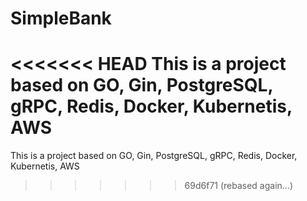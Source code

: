 # SimpleBank
<<<<<<< HEAD
This is a project based on GO, Gin, PostgreSQL, gRPC, Redis, Docker, Kubernetis, AWS
=======
This is a project based on GO, Gin, PostgreSQL, gRPC, Redis, Docker, Kubernetis, AWS
>>>>>>> 69d6f71 (rebased again...)
